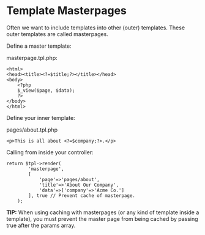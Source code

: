 # Template Masterpages

Often we want to include templates into other (outer) templates. These outer templates are called masterpages.

Define a master template:

masterpage.tpl.php:
```
<html>
<head><title><?=$title;?></title></head>
<body>
    <?php
    $_view($page, $data);
    ?>
</body>
</html>
```

Define your inner template:

pages/about.tpl.php
```
<p>This is all about <?=$company;?>.</p>
```

Calling from inside your controller:
```
return $tpl->render(
        'masterpage',
        [
            'page'=>'pages/about',
            'title'=>'About Our Company',
            'data'=>['company'=>'Acme Co.']
        ], true // Prevent cache of masterpage.
    );
```

**TIP:** When using caching with masterpages (or any kind of template inside a template), you must prevent the master page from being cached by passing true after the params array.
